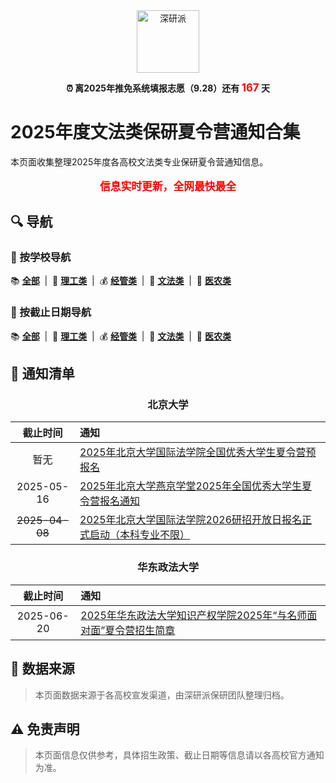 <!-- markdownlint-disable first-line-h1 -->
<!-- markdownlint-disable html -->
<!-- markdownlint-disable no-duplicate-header -->


<div align="center">
<img src="./imgs/logo.svg" alt="深研派" height="100">
</div>

<div align="center">
<p align="center">
<b>⏰ 离2025年推免系统填报志愿（9.28）还有 <span style="color: #ff0000; font-size: 1.2em;">167</span> 天</b>
</p>
</div>

# 2025年度文法类保研夏令营通知合集

本页面收集整理2025年度各高校文法类专业保研夏令营通知信息。

<div align="center">
<p style="font-size: 1.2em; color: #ff0000; font-weight: bold;">
信息实时更新，全网最快最全
</p>
</div>

## 🔍 导航
### 🏫 按学校导航

<p >
📚 <a href="https://github.com/shenyanpai/awesome-summer-camp-2025/blob/main/./README.md" target="_blank"><b><u>全部</u></b></a>&nbsp; | &nbsp;🔬 <a href="https://github.com/shenyanpai/awesome-summer-camp-2025/blob/main/./README-理工类.md" target="_blank"><b><u>理工类</u></b></a>&nbsp; | &nbsp;💰 <a href="https://github.com/shenyanpai/awesome-summer-camp-2025/blob/main/./README-经管类.md" target="_blank"><b><u>经管类</u></b></a>&nbsp; | &nbsp;📝 <a href="https://github.com/shenyanpai/awesome-summer-camp-2025/blob/main/./README-文法类.md" target="_blank"><b><u>文法类</u></b></a>&nbsp; | &nbsp;🏥 <a href="https://github.com/shenyanpai/awesome-summer-camp-2025/blob/main/./README-医农类.md" target="_blank"><b><u>医农类</u></b></a>
</p>

### 📅 按截止日期导航

<p >
📚 <a href="https://github.com/shenyanpai/awesome-summer-camp-2025/blob/main/./README-截止日期.md" target="_blank"><b><u>全部</u></b></a>&nbsp; | &nbsp;🔬 <a href="https://github.com/shenyanpai/awesome-summer-camp-2025/blob/main/./README-理工类-截止日期.md" target="_blank"><b><u>理工类</u></b></a>&nbsp; | &nbsp;💰 <a href="https://github.com/shenyanpai/awesome-summer-camp-2025/blob/main/./README-经管类-截止日期.md" target="_blank"><b><u>经管类</u></b></a>&nbsp; | &nbsp;📝 <a href="https://github.com/shenyanpai/awesome-summer-camp-2025/blob/main/./README-文法类-截止日期.md" target="_blank"><b><u>文法类</u></b></a>&nbsp; | &nbsp;🏥 <a href="https://github.com/shenyanpai/awesome-summer-camp-2025/blob/main/./README-医农类-截止日期.md" target="_blank"><b><u>医农类</u></b></a>
</p>

## 📢 通知清单

<div align="center">
<h3>北京大学</h3>
</div>

| 截止时间 | 通知 |
|:------------:|:---------|
| 暂无 | [2025年北京大学国际法学院全国优秀大学生夏令营预报名](https://stl.pku.edu.cn/cn/admissions/83/shp.html) |
| 2025-05-16 | [2025年北京大学燕京学堂2025年全国优秀大学生夏令营报名通知](https://mp.weixin.qq.com/s/jqtMTmWWANNTlqg2bweOSw) |
| ~~2025-04-08~~ | [2025年北京大学国际法学院2026研招开放日报名正式启动（本科专业不限）](https://mp.weixin.qq.com/s/SiGYBFkBVCktzTABiN3tWQ) |

<div align="center">
<h3>华东政法大学</h3>
</div>

| 截止时间 | 通知 |
|:------------:|:---------|
| 2025-06-20 | [2025年华东政法大学知识产权学院2025年“与名师面对面”夏令营招生简章](https://ipschool.ecupl.edu.cn/2025/0409/c13461a219698/page.htm) |

## 📝 数据来源

> 本页面数据来源于各高校宣发渠道，由深研派保研团队整理归档。

## ⚠️ 免责声明

> 本页面信息仅供参考，具体招生政策、截止日期等信息请以各高校官方通知为准。